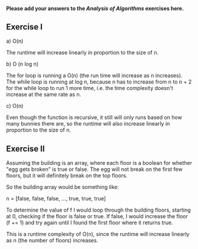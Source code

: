 #### Please add your answers to the ***Analysis of  Algorithms*** exercises here.

## Exercise I

a) O(n)

The runtime will increase linearly in proportion to the size of n.

b) O (n log n)

The for loop is running a O(n) (the run time will increase as n increases). The while loop is running at log n, because n has to increase from n to n + 2 for the while loop to run 1 more time, i.e. the time complexity doesn't increase at the same rate as n.

c) O(n)

Even though the function is recursive, it still will only runs based on how many bunnies there are, so the runtime will also increase linearly in proportion to the size of n.

## Exercise II

Assuming the building is an array, where each floor is a boolean for whether "egg gets broken" is true or false. The egg will not break on the first few floors, but it will definitely break on the top floors.

So the building array would be something like: 

n = [false, false, false, ..., true, true, true]

To determine the value of f I would loop through the building floors, starting at 0, checking if the floor is false or true. If false, I would increase the floor (f += 1) and try again until I found the first floor where it returns true.

This is a runtime complexity of O(n), since the runtime will increase linearly as n (the number of floors) increases.


